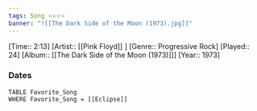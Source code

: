 ```yaml
---
tags: Song ⭐⭐⭐⭐ 
banner: "![[The Dark Side of the Moon (1973).jpg]]"
---
```

[Time:: 2:13]
[Artist:: [[Pink Floyd]] ]
[Genre:: Progressive Rock]
[Played:: 24]
[Album:: [[The Dark Side of the Moon (1973)]]]
[Year:: 1973]
### Dates
````dataview
TABLE Favorite_Song
WHERE Favorite_Song = [[Eclipse]]
````